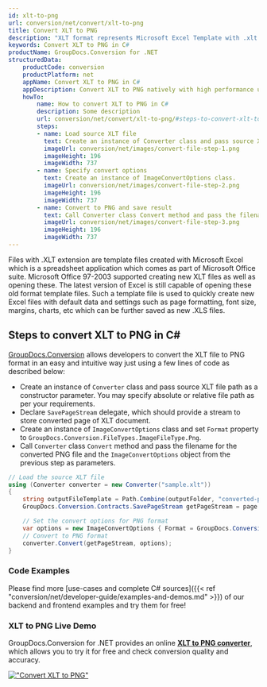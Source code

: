 ```yaml
---
id: xlt-to-png
url: conversion/net/convert/xlt-to-png
title: Convert XLT to PNG
description: "XLT format represents Microsoft Excel Template with .xlt extension. Learn how to convert XLT to PNG file programmatically in C# language using GroupDocs.Conversion for .NET library."
keywords: Convert XLT to PNG in C#
productName: GroupDocs.Conversion for .NET
structuredData:
    productCode: conversion
    productPlatform: net
    appName: Convert XLT to PNG in C#
    appDescription: Convert XLT to PNG natively with high performance using C# language and server side GroupDocs.Conversion for .NET APIs, without the use of any software like Microsoft or Open Office.
    howTo:
        name: How to convert XLT to PNG in C# 
        description: Some description
        url: conversion/net/convert/xlt-to-png/#steps-to-convert-xlt-to-png-in-c
        steps:
        - name: Load source XLT file 
          text: Create an instance of Converter class and pass source XLT file path as a constructor parameter. You may specify absolute or relative file path as per your requirements. 
          imageUrl: conversion/net/images/convert-file-step-1.png
          imageHeight: 196
          imageWidth: 737
        - name: Specify convert options 
          text: Create an instance of ImageConvertOptions class.
          imageUrl: conversion/net/images/convert-file-step-2.png
          imageHeight: 196
          imageWidth: 737
        - name: Convert to PNG and save result 
          text: Call Converter class Convert method and pass the filename for the converted HTML file and the ImageConvertOptions object from the previous step as parameters.
          imageUrl: conversion/net/images/convert-file-step-3.png
          imageHeight: 196
          imageWidth: 737
---
```


Files with .XLT extension are template files created with Microsoft Excel which is a spreadsheet application which comes as part of Microsoft Office suite. Microsoft Office 97-2003 supported creating new XLT files as well as opening these. The latest version of Excel is still capable of opening these old format template files. Such a template file is used to quickly create new Excel files with default data and settings such as page formatting, font size, margins, charts, etc which can be further saved as new .XLS files.

## Steps to convert XLT to PNG in C#

[GroupDocs.Conversion](https://products.groupdocs.com/conversion/net) allows developers to convert the XLT file to PNG format in an easy and intuitive way just using a few lines of code as described below:

* Create an instance of `Converter` class and pass source XLT file path as a constructor parameter. You may specify absolute or relative file path as per your requirements. 
* Declare `SavePageStream` delegate, which should provide a stream to store converted page of XLT document.
* Create an instance of `ImageConvertOptions` class and set `Format` property to `GroupDocs.Conversion.FileTypes.ImageFileType.Png`.
* Call `Converter` class `Convert` method and pass the filename for the converted PNG file and the `ImageConvertOptions` object from the previous step as parameters.

```csharp
// Load the source XLT file
using (Converter converter = new Converter("sample.xlt"))
{
    string outputFileTemplate = Path.Combine(outputFolder, "converted-page-{0}.png");
    GroupDocs.Conversion.Contracts.SavePageStream getPageStream = page => new FileStream(string.Format(outputFileTemplate, page), FileMode.Create);

    // Set the convert options for PNG format
    var options = new ImageConvertOptions { Format = GroupDocs.Conversion.FileTypes.ImageFileType.Png };   
    // Convert to PNG format
    converter.Convert(getPageStream, options);
}
```

### Code Examples

Please find more [use-cases and complete C# sources]({{< ref "conversion/net/developer-guide/examples-and-demos.md" >}}) of our backend and frontend examples and try them for free!

### XLT to PNG Live Demo

GroupDocs.Conversion for .NET provides an online [**XLT to PNG converter**](https://products.groupdocs.app/conversion/xlt-to-png), which allows you to try it for free and check conversion quality and accuracy.

[!["Convert XLT to PNG"](conversion/net/images/convert-to-png/convert-xlt-to-png.png)](https://products.groupdocs.app/conversion/xlt-to-png)